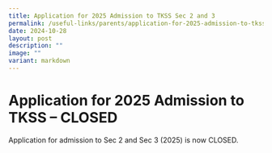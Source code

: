 ```yaml
---
title: Application for 2025 Admission to TKSS Sec 2 and 3
permalink: /useful-links/parents/application-for-2025-admission-to-tkss-sec-2-and-3/
date: 2024-10-28
layout: post
description: ""
image: ""
variant: markdown
---
```

# Application for 2025 Admission to TKSS – CLOSED

Application for admission to Sec 2 and Sec 3 (2025) is now CLOSED.